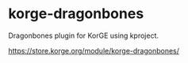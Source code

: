 # korge-dragonbones

Dragonbones plugin for KorGE using kproject.

<https://store.korge.org/module/korge-dragonbones/>
